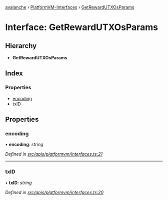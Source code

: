 [avalanche](../README.md) › [PlatformVM-Interfaces](../modules/platformvm_interfaces.md) › [GetRewardUTXOsParams](platformvm_interfaces.getrewardutxosparams.md)

# Interface: GetRewardUTXOsParams

## Hierarchy

* **GetRewardUTXOsParams**

## Index

### Properties

* [encoding](platformvm_interfaces.getrewardutxosparams.md#encoding)
* [txID](platformvm_interfaces.getrewardutxosparams.md#txid)

## Properties

###  encoding

• **encoding**: *string*

*Defined in [src/apis/platformvm/interfaces.ts:21](https://github.com/ava-labs/avalanchejs/blob/82de5d8/src/apis/platformvm/interfaces.ts#L21)*

___

###  txID

• **txID**: *string*

*Defined in [src/apis/platformvm/interfaces.ts:20](https://github.com/ava-labs/avalanchejs/blob/82de5d8/src/apis/platformvm/interfaces.ts#L20)*

